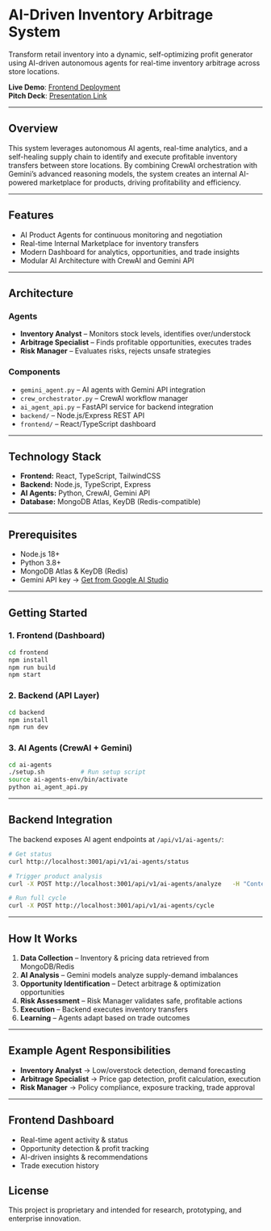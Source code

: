 # AI-Driven Inventory Arbitrage System

Transform retail inventory into a dynamic, self-optimizing profit generator using AI-driven autonomous agents for real-time inventory arbitrage across store locations.

**Live Demo**: [Frontend Deployment](https://thefrontend-neon.vercel.app/)  
**Pitch Deck**: [Presentation Link](https://app.presentations.ai/view/nfGYt4DOur)

---

## Overview

This system leverages autonomous AI agents, real-time analytics, and a self-healing supply chain to identify and execute profitable inventory transfers between store locations. By combining CrewAI orchestration with Gemini’s advanced reasoning models, the system creates an internal AI-powered marketplace for products, driving profitability and efficiency.

---

## Features

- AI Product Agents for continuous monitoring and negotiation  
- Real-time Internal Marketplace for inventory transfers  
- Modern Dashboard for analytics, opportunities, and trade insights  
- Modular AI Architecture with CrewAI and Gemini API  

---

## Architecture

### Agents
- **Inventory Analyst** – Monitors stock levels, identifies over/understock  
- **Arbitrage Specialist** – Finds profitable opportunities, executes trades  
- **Risk Manager** – Evaluates risks, rejects unsafe strategies  

### Components
- `gemini_agent.py` – AI agents with Gemini API integration  
- `crew_orchestrator.py` – CrewAI workflow manager  
- `ai_agent_api.py` – FastAPI service for backend integration  
- `backend/` – Node.js/Express REST API  
- `frontend/` – React/TypeScript dashboard  

---

## Technology Stack

- **Frontend:** React, TypeScript, TailwindCSS  
- **Backend:** Node.js, TypeScript, Express  
- **AI Agents:** Python, CrewAI, Gemini API  
- **Database:** MongoDB Atlas, KeyDB (Redis-compatible)  

---

## Prerequisites

- Node.js 18+  
- Python 3.8+  
- MongoDB Atlas & KeyDB (Redis)  
- Gemini API key → [Get from Google AI Studio](https://makersuite.google.com/app/apikey)  

---

## Getting Started

### 1. Frontend (Dashboard)
```bash
cd frontend
npm install
npm run build
npm start
```

### 2. Backend (API Layer)
```bash
cd backend
npm install
npm run dev
```

### 3. AI Agents (CrewAI + Gemini)
```bash
cd ai-agents
./setup.sh          # Run setup script
source ai-agents-env/bin/activate
python ai_agent_api.py
```

---

## Backend Integration

The backend exposes AI agent endpoints at `/api/v1/ai-agents/`:

```bash
# Get status
curl http://localhost:3001/api/v1/ai-agents/status

# Trigger product analysis
curl -X POST http://localhost:3001/api/v1/ai-agents/analyze   -H "Content-Type: application/json"   -d '{"product_ids": ["PRD-12345", "PRD-67890"]}'

# Run full cycle
curl -X POST http://localhost:3001/api/v1/ai-agents/cycle
```

---

## How It Works

1. **Data Collection** – Inventory & pricing data retrieved from MongoDB/Redis  
2. **AI Analysis** – Gemini models analyze supply-demand imbalances  
3. **Opportunity Identification** – Detect arbitrage & optimization opportunities  
4. **Risk Assessment** – Risk Manager validates safe, profitable actions  
5. **Execution** – Backend executes inventory transfers  
6. **Learning** – Agents adapt based on trade outcomes  

---

## Example Agent Responsibilities

- **Inventory Analyst** → Low/overstock detection, demand forecasting  
- **Arbitrage Specialist** → Price gap detection, profit calculation, execution  
- **Risk Manager** → Policy compliance, exposure tracking, trade approval  

---

## Frontend Dashboard

- Real-time agent activity & status  
- Opportunity detection & profit tracking  
- AI-driven insights & recommendations  
- Trade execution history  


## License

This project is proprietary and intended for research, prototyping, and enterprise innovation.  
